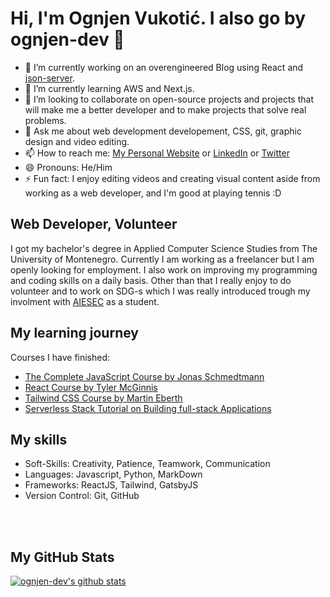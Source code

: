 # Hi, I'm Ognjen Vukotić. I also go by ognjen-dev 👋

- 🔭 I’m currently working on an overengineered Blog using React and [json-server](https://github.com/typicode/json-server).
- 🌱 I’m currently learning AWS and Next.js.
- 👯 I’m looking to collaborate on open-source projects and projects that will make me a better developer and to make projects that solve real problems.
- 💬 Ask me about web development developement, CSS, git, graphic design and video editing.
- 📫 How to reach me: [My Personal Website](https://ognjen-dev.com/) or [LinkedIn](https://www.linkedin.com/in/ognjen-dev/) or [Twitter](https://twitter.com/devognjen)
- 😄 Pronouns: He/Him
- ⚡ Fun fact: I enjoy editing videos and creating visual content aside from working as a web developer, and I'm good at playing tennis :D

## Web Developer, Volunteer

I got my bachelor's degree in Applied Computer Science Studies from The University of Montenegro. Currently I am working as a freelancer but I am openly looking for employment. I also work on improving my programming and coding skills on a daily basis. Other than that I really enjoy to do volunteer and to work on SDG-s which I was really introduced trough my involment with [AIESEC](https://aiesec.org/) as a student.

## My learning journey

 Courses I have finished:<br/>
 - [The Complete JavaScript Course by Jonas Schmedtmann](https://www.udemy.com/course/the-complete-javascript-course/)
 - [React Course by Tyler McGinnis](https://ui.dev/react/)
 - [Tailwind CSS Course by Martin Eberth](https://www.udemy.com/course/tailwindcss-with-examples/)
 - [Serverless Stack Tutorial on Building full-stack Applications](https://serverless-stack.com/)


## My skills

 - Soft-Skills: Creativity, Patience, Teamwork, Communication
 - Languages: Javascript, Python, MarkDown
 - Frameworks: ReactJS, Tailwind, GatsbyJS
 - Version Control: Git, GitHub
  <br/>
  <br/>

## My GitHub Stats
  [![ognjen-dev's github stats](https://github-readme-stats.vercel.app/api?username=ognjen-dev)](https://github.com/anuraghazra/github-readme-stats)


